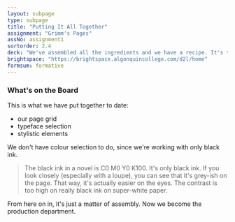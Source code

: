 ```yaml
---
layout: subpage
type: subpage
title: "Putting It All Together"
assignment: "Grimm's Pages"
assNo: assignment1
sortorder: 2.4
deck: "We've assembled all the ingredients and we have a recipe. It's time to get cooking."
brightspace: "https://brightspace.algonquincollege.com/d2l/home"
formsum: formative
---
```

### What's on the Board

This is what we have put together to date:

- our page grid
- typeface selection
- stylistic elements

We don't have colour selection to do, since we're working with only black ink.

> The black ink in a novel is C0 M0 Y0 K100. It's only black ink. If you look closely (especially with a loupe), you can see that it's grey-ish on the page. That way, it's actually easier on the eyes. The contrast is too high on really black ink on super-white paper.

From here on in, it's just a matter of assembly. Now we become the production department.